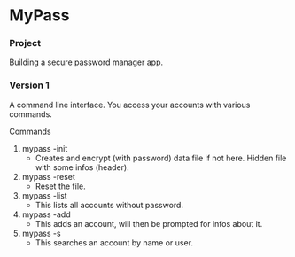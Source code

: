# MyPass

### Project

Building a secure password manager app.

### Version 1
A command line interface. You access your accounts with various commands.

Commands
1. mypass -init
    - Creates and encrypt (with password) data file if not here. Hidden file with some infos (header).
2. mypass -reset
    - Reset the file.
3. mypass -list
    - This lists all accounts without password.
4. mypass -add
    - This adds an account, will then be prompted for infos about it.
5. mypass -s
    - This searches an account by name or user.
